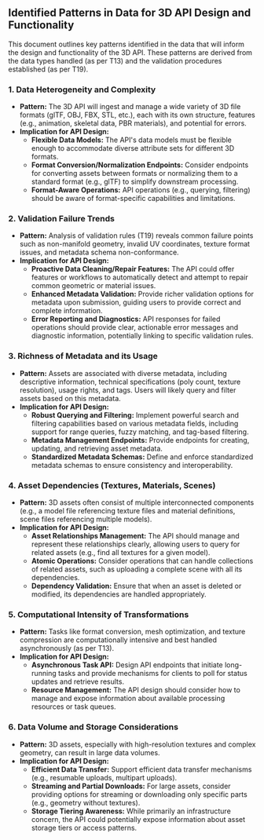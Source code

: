 ## Identified Patterns in Data for 3D API Design and Functionality

This document outlines key patterns identified in the data that will inform the design and functionality of the 3D API. These patterns are derived from the data types handled (as per T13) and the validation procedures established (as per T19).

### 1. Data Heterogeneity and Complexity

*   **Pattern:** The 3D API will ingest and manage a wide variety of 3D file formats (glTF, OBJ, FBX, STL, etc.), each with its own structure, features (e.g., animation, skeletal data, PBR materials), and potential for errors.
*   **Implication for API Design:**
    *   **Flexible Data Models:** The API's data models must be flexible enough to accommodate diverse attribute sets for different 3D formats.
    *   **Format Conversion/Normalization Endpoints:** Consider endpoints for converting assets between formats or normalizing them to a standard format (e.g., glTF) to simplify downstream processing.
    *   **Format-Aware Operations:** API operations (e.g., querying, filtering) should be aware of format-specific capabilities and limitations.

### 2. Validation Failure Trends

*   **Pattern:** Analysis of validation rules (T19) reveals common failure points such as non-manifold geometry, invalid UV coordinates, texture format issues, and metadata schema non-conformance.
*   **Implication for API Design:**
    *   **Proactive Data Cleaning/Repair Features:** The API could offer features or workflows to automatically detect and attempt to repair common geometric or material issues.
    *   **Enhanced Metadata Validation:** Provide richer validation options for metadata upon submission, guiding users to provide correct and complete information.
    *   **Error Reporting and Diagnostics:** API responses for failed operations should provide clear, actionable error messages and diagnostic information, potentially linking to specific validation rules.

### 3. Richness of Metadata and its Usage

*   **Pattern:** Assets are associated with diverse metadata, including descriptive information, technical specifications (poly count, texture resolution), usage rights, and tags. Users will likely query and filter assets based on this metadata.
*   **Implication for API Design:**
    *   **Robust Querying and Filtering:** Implement powerful search and filtering capabilities based on various metadata fields, including support for range queries, fuzzy matching, and tag-based filtering.
    *   **Metadata Management Endpoints:** Provide endpoints for creating, updating, and retrieving asset metadata.
    *   **Standardized Metadata Schemas:** Define and enforce standardized metadata schemas to ensure consistency and interoperability.

### 4. Asset Dependencies (Textures, Materials, Scenes)

*   **Pattern:** 3D assets often consist of multiple interconnected components (e.g., a model file referencing texture files and material definitions, scene files referencing multiple models).
*   **Implication for API Design:**
    *   **Asset Relationships Management:** The API should manage and represent these relationships clearly, allowing users to query for related assets (e.g., find all textures for a given model).
    *   **Atomic Operations:** Consider operations that can handle collections of related assets, such as uploading a complete scene with all its dependencies.
    *   **Dependency Validation:** Ensure that when an asset is deleted or modified, its dependencies are handled appropriately.

### 5. Computational Intensity of Transformations

*   **Pattern:** Tasks like format conversion, mesh optimization, and texture compression are computationally intensive and best handled asynchronously (as per T13).
*   **Implication for API Design:**
    *   **Asynchronous Task API:** Design API endpoints that initiate long-running tasks and provide mechanisms for clients to poll for status updates and retrieve results.
    *   **Resource Management:** The API design should consider how to manage and expose information about available processing resources or task queues.

### 6. Data Volume and Storage Considerations

*   **Pattern:** 3D assets, especially with high-resolution textures and complex geometry, can result in large data volumes.
*   **Implication for API Design:**
    *   **Efficient Data Transfer:** Support efficient data transfer mechanisms (e.g., resumable uploads, multipart uploads).
    *   **Streaming and Partial Downloads:** For large assets, consider providing options for streaming or downloading only specific parts (e.g., geometry without textures).
    *   **Storage Tiering Awareness:** While primarily an infrastructure concern, the API could potentially expose information about asset storage tiers or access patterns.